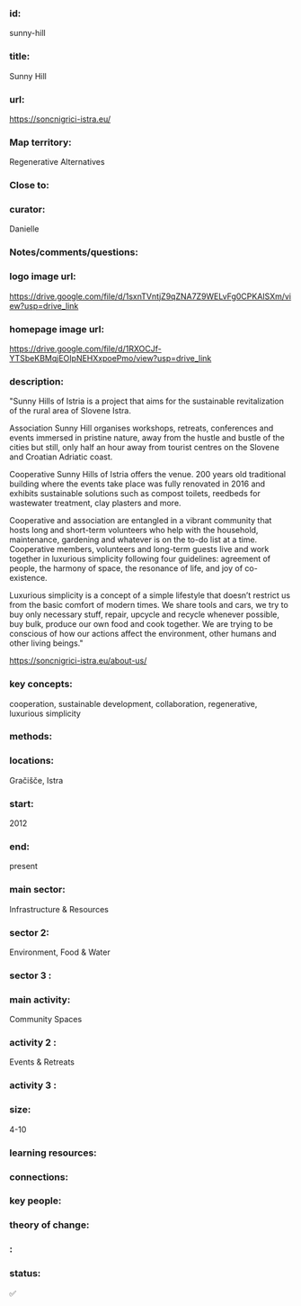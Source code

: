 ### id: 
  sunny-hill
### title: 
  Sunny Hill
### url: 
  https://soncnigrici-istra.eu/
### Map territory: 
  Regenerative Alternatives
### Close to: 
  
### curator: 
  Danielle
### Notes/comments/questions: 
  
### logo image url: 
  https://drive.google.com/file/d/1sxnTVntjZ9qZNA7Z9WELvFg0CPKAISXm/view?usp=drive_link
### homepage image url: 
  https://drive.google.com/file/d/1RXOCJf-YTSbeKBMqjEOIpNEHXxpoePmo/view?usp=drive_link
### description: 
  "Sunny Hills of Istria is a project that aims for the sustainable revitalization of the rural area of Slovene Istra.

Association Sunny Hill organises workshops, retreats, conferences and events immersed in pristine nature, away from the hustle and bustle of the cities but still, only half an hour away from tourist centres on the Slovene and Croatian Adriatic coast.

Cooperative Sunny Hills of Istria offers the venue. 200 years old traditional building where the events take place was fully renovated in 2016 and exhibits sustainable solutions such as compost toilets, reedbeds for wastewater treatment, clay plasters and more.

Cooperative and association are entangled in a vibrant community that hosts long and short-term volunteers who help with the household, maintenance, gardening and whatever is on the to-do list at a time.  Cooperative members, volunteers and long-term guests live and work together in luxurious simplicity following four guidelines: agreement of people, the harmony of space, the resonance of life, and joy of co-existence.

Luxurious simplicity is a concept of a simple lifestyle that doesn’t restrict us from the basic comfort of modern times.  We share tools and cars, we try to buy only necessary stuff, repair, upcycle and recycle whenever possible, buy bulk, produce our own food and cook together. We are trying to be conscious of how our actions affect the environment, other humans and other living beings."

https://soncnigrici-istra.eu/about-us/
### key concepts: 
  cooperation, sustainable development, collaboration, regenerative, luxurious simplicity
### methods: 
  
### locations: 
  Gračišče, Istra
### start: 
  2012
### end: 
  present
### main sector: 
  Infrastructure & Resources
### sector 2: 
  Environment, Food & Water
### sector 3 : 
  
### main activity: 
  Community Spaces
### activity 2 : 
  Events & Retreats
### activity 3 : 
  
### size: 
  4-10
### learning resources: 
  
### connections: 
  
### key people: 
  
### theory of change: 
  
### : 
  
### status: 
  ✅
